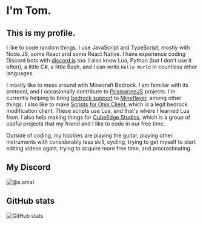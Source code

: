 # I'm Tom.
## This is my profile.

I like to code random things.
I use JavaScript and TypeScript, mostly with Node.JS, some React and some React Native. I have experience coding Discord bots with [discord.js][1] too. I also know Lua, Python (but I don't use it often), a little C#, a little Bash, and I can write `Hello World` in countless other languages.

I mostly like to mess around with Minecraft Bedrock. I am familiar with its protocol, and I occasionally contribute to [PrismarineJS][2] projects. I'm currently helping to bring [bedrock support][6] to [Mineflayer][3], among other things. I also like to make [Scripts for Onix Client][4], which is a legit bedrock modification client. These scripts use Lua, and that's where I learned Lua from. I also help making things for [CubeEdge Studios][5], which is a group of useful projects that my friend and I like to code in our free time.

Outside of coding, my hobbies are playing the guitar, playing other instruments with considerably less skill, cycling, trying to get myself to start editing videos again, trying to acquire more free time, and procrastinating.

[1]: https://github.com/discordjs/discord.js
[2]: https://github.com/PrismarineJS/
[3]: https://github.com/PrismarineJS/mineflayer/
[4]: https://github.com/OnixClient-Scripts/OnixClient_Scripts/
[5]: https://github.com/CubeEdge-Studios/
[6]: https://github.com/PrismarineJS/bedrock-protocol/issues/116

## My Discord
![@s.amat](https://discord-readme-badge.vercel.app/api?id=385388013045284864)

## GitHub stats
![GitHub stats](https://github-readme-stats.vercel.app/api?username=creeperg16&theme=transparent&hide=issues&hide_rank=true)
